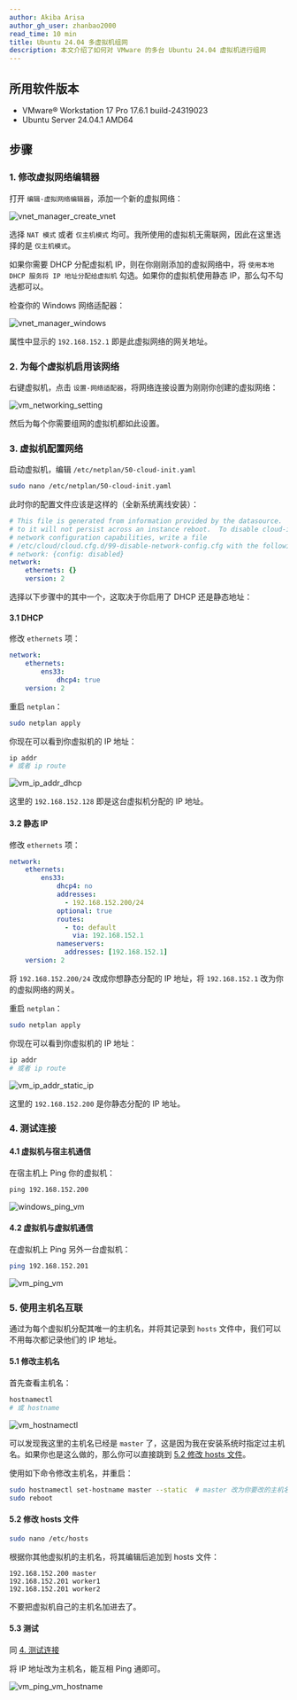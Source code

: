 ```yaml
---
author: Akiba Arisa
author_gh_user: zhanbao2000
read_time: 10 min
title: Ubuntu 24.04 多虚拟机组网
description: 本文介绍了如何对 VMware 的多台 Ubuntu 24.04 虚拟机进行组网
---
```


## 所用软件版本

 - VMware® Workstation 17 Pro 17.6.1 build-24319023
 - Ubuntu Server 24.04.1 AMD64

## 步骤

### 1. 修改虚拟网络编辑器

打开 `编辑-虚拟网络编辑器`，添加一个新的虚拟网络：

![vnet_manager_create_vnet](images/241012-ubuntu-2404-multi-vm-networking/vnet_manager_create_vnet.png)

选择 `NAT 模式` 或者 `仅主机模式` 均可。我所使用的虚拟机无需联网，因此在这里选择的是 `仅主机模式`。

如果你需要 DHCP 分配虚拟机 IP，则在你刚刚添加的虚拟网络中，将 `使用本地 DHCP 服务将 IP 地址分配给虚拟机` 勾选。如果你的虚拟机使用静态 IP，那么勾不勾选都可以。

检查你的 Windows 网络适配器：

![vnet_manager_windows](images/241012-ubuntu-2404-multi-vm-networking/vnet_manager_windows.png)

属性中显示的 `192.168.152.1` 即是此虚拟网络的网关地址。

### 2. 为每个虚拟机启用该网络

右键虚拟机，点击 `设置-网络适配器`，将网络连接设置为刚刚你创建的虚拟网络：

![vm_networking_setting](images/241012-ubuntu-2404-multi-vm-networking/vm_networking_setting.png)

然后为每个你需要组网的虚拟机都如此设置。

### 3. 虚拟机配置网络

启动虚拟机，编辑 `/etc/netplan/50-cloud-init.yaml`

```bash
sudo nano /etc/netplan/50-cloud-init.yaml
```

此时你的配置文件应该是这样的（全新系统离线安装）：

```yaml
# This file is generated from information provided by the datasource.  Changes
# to it will not persist across an instance reboot.  To disable cloud-init's
# network configuration capabilities, write a file
# /etc/cloud/cloud.cfg.d/99-disable-network-config.cfg with the following:
# network: {config: disabled}
network:
    ethernets: {}
    version: 2
```

选择以下步骤中的其中一个，这取决于你启用了 DHCP 还是静态地址：

#### 3.1 DHCP

修改 `ethernets` 项：

```yaml
network:
    ethernets:
        ens33:
            dhcp4: true
    version: 2
```

重启 `netplan`：

```bash
sudo netplan apply
```

你现在可以看到你虚拟机的 IP 地址：

```bash
ip addr
# 或者 ip route
```

![vm_ip_addr_dhcp](images/241012-ubuntu-2404-multi-vm-networking/vm_ip_addr_dhcp.png)

这里的 `192.168.152.128` 即是这台虚拟机分配的 IP 地址。

#### 3.2 静态 IP

修改 `ethernets` 项：

```yaml hl_lines="6 10 12"
network:
    ethernets:
        ens33:
            dhcp4: no
            addresses:
              - 192.168.152.200/24
            optional: true
            routes:
              - to: default
                via: 192.168.152.1
            nameservers:
              addresses: [192.168.152.1]
    version: 2
```

将 `192.168.152.200/24` 改成你想静态分配的 IP 地址，将 `192.168.152.1` 改为你的虚拟网络的网关。

重启 `netplan`：

```bash
sudo netplan apply
```

你现在可以看到你虚拟机的 IP 地址：

```bash
ip addr
# 或者 ip route
```

![vm_ip_addr_static_ip](images/241012-ubuntu-2404-multi-vm-networking/vm_ip_addr_static_ip.png)

这里的 `192.168.152.200` 是你静态分配的 IP 地址。

### 4. 测试连接

#### 4.1 虚拟机与宿主机通信

在宿主机上 Ping 你的虚拟机：

```cmd
ping 192.168.152.200
```

![windows_ping_vm](images/241012-ubuntu-2404-multi-vm-networking/windows_ping_vm.png)

#### 4.2 虚拟机与虚拟机通信

在虚拟机上 Ping 另外一台虚拟机：

```bash
ping 192.168.152.201
```

![vm_ping_vm](images/241012-ubuntu-2404-multi-vm-networking/vm_ping_vm.png)

### 5. 使用主机名互联

通过为每个虚拟机分配其唯一的主机名，并将其记录到 `hosts` 文件中，我们可以不用每次都记录他们的 IP 地址。

#### 5.1 修改主机名

首先查看主机名：

```bash
hostnamectl
# 或 hostname
```

![vm_hostnamectl](images/241012-ubuntu-2404-multi-vm-networking/vm_hostnamectl.png)

可以发现我这里的主机名已经是 `master` 了，这是因为我在安装系统时指定过主机名。如果你也是这么做的，那么你可以直接跳到 [5.2 修改 hosts 文件](#52-hosts)。

使用如下命令修改主机名，并重启：

```bash
sudo hostnamectl set-hostname master --static  # master 改为你要改的主机名
sudo reboot
```

#### 5.2 修改 hosts 文件

```bash
sudo nano /etc/hosts
```

根据你其他虚拟机的主机名，将其编辑后追加到 hosts 文件：

```
192.168.152.200 master
192.168.152.201 worker1
192.168.152.201 worker2
```

不要把虚拟机自己的主机名加进去了。

#### 5.3 测试

同 [4. 测试连接](#4)

将 IP 地址改为主机名，能互相 Ping 通即可。

![vm_ping_vm_hostname](images/241012-ubuntu-2404-multi-vm-networking/vm_ping_vm_hostname.png)
